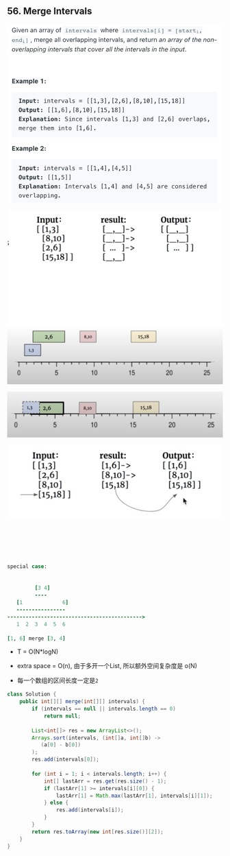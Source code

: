## 56. Merge Intervals
![](img/2021-08-20-20-54-19.png)

![](img/2021-08-20-20-54-30.png)

![](img/2021-08-20-22-08-58.png)

![](img/2021-08-20-22-11-46.png)

```ruby





special case:


         [3 4]
         ----
   [1             6]         
   ----------------
-------------------------------------------->
   1  2  3  4  5  6

[1, 6] merge [3, 4]   
```


- T = O(N*logN)
- extra space = O(n), 由于多开一个List, 所以额外空间复杂度是 o(N)

- 每一个数组的区间长度一定是`2`

```java
class Solution {
    public int[][] merge(int[][] intervals) {
        if (intervals == null || intervals.length == 0) 
            return null;
        
        List<int[]> res = new ArrayList<>();
        Arrays.sort(intervals, (int[]a, int[]b) -> 
           (a[0] - b[0])
        );
        res.add(intervals[0]);
        
        for (int i = 1; i < intervals.length; i++) {
            int[] lastArr = res.get(res.size() - 1);
            if (lastArr[1] >= intervals[i][0]) {
                lastArr[1] = Math.max(lastArr[1], intervals[i][1]);
            } else {
                res.add(intervals[i]);
            }
        }
        return res.toArray(new int[res.size()][2]);
    }
}
```

